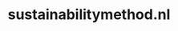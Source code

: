 ---
layout: post
title:  "sustainabilitymethod.nl"
internal_url:  "/dutchgov/sustainabilitymethod.nl.html"
categories: dutchgov
---